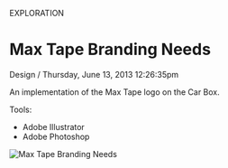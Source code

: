 <p class="type">EXPLORATION</p>

# Max Tape Branding Needs

<p class="meta">Design  /  Thursday, June 13, 2013 12:26:35pm</p>

An implementation of the Max Tape logo on the Car Box.

Tools:
- Adobe Illustrator
- Adobe Photoshop

![Max Tape Branding Needs](https://farooq-agent.web.app/assets/images/works/details/79-max-tape-branding-needs/maxtape-car.jpg)
